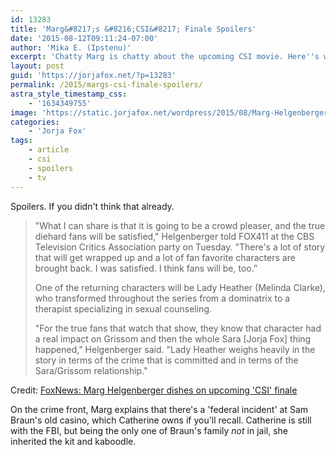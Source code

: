 ```yaml
---
id: 13283
title: 'Marg&#8217;s &#8216;CSI&#8217; Finale Spoilers'
date: '2015-08-12T09:11:24-07:00'
author: 'Mika E. (Ipstenu)'
excerpt: 'Chatty Marg is chatty about the upcoming CSI movie. Here''s what you want to know.'
layout: post
guid: 'https://jorjafox.net/?p=13283'
permalink: /2015/margs-csi-finale-spoilers/
astra_style_timestamp_css:
    - '1634349755'
image: 'https://static.jorjafox.net/wordpress/2015/08/Marg-Helgenberger-reuters-876.jpg'
categories:
    - 'Jorja Fox'
tags:
    - article
    - csi
    - spoilers
    - tv
---
```


Spoilers. If you didn't think that already.

> "What I can share is that it is going to be a crowd pleaser, and the true diehard fans will be satisfied," Helgenberger told FOX411 at the CBS Television Critics Association party on Tuesday. "There's a lot of story that will get wrapped up and a lot of fan favorite characters are brought back. I was satisfied.  I think fans will be, too.”
> 
> One of the returning characters will be Lady Heather (Melinda Clarke), who transformed throughout the series from a dominatrix to a therapist specializing in sexual counseling.
> 
> "For the true fans that watch that show, they know that character had a real impact on Grissom and then the whole Sara [Jorja Fox] thing happened," Helgenberger said. "Lady Heather weighs heavily in the story in terms of the crime that is committed and in terms of the Sara/Grissom relationship."

Credit: <a href="http://www.foxnews.com/entertainment/2015/08/12/marg-helgenberger-dishes-on-upcoming-csi-finale/">FoxNews: Marg Helgenberger dishes on upcoming 'CSI' finale</a>

On the crime front, Marg explains that there's a 'federal incident' at Sam Braun's old casino, which Catherine owns if you'll recall. Catherine is still with the FBI, but being the only one of Braun's family <em>not</em> in jail, she inherited the kit and kaboodle.